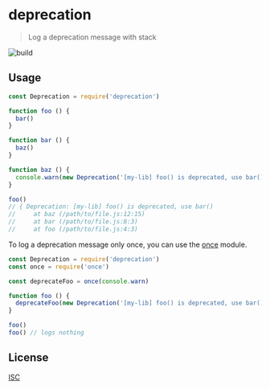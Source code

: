 # deprecation

> Log a deprecation message with stack

![build](https://action-badges.now.sh/gr2m/deprecation)

## Usage

```js
const Deprecation = require('deprecation')

function foo () {
  bar()
}

function bar () {
  baz() 
}

function baz () {
  console.warn(new Deprecation('[my-lib] foo() is deprecated, use bar()'))
}

foo()
// { Deprecation: [my-lib] foo() is deprecated, use bar()
//     at baz (/path/to/file.js:12:15)
//     at bar (/path/to/file.js:8:3)
//     at foo (/path/to/file.js:4:3)
```

To log a deprecation message only once, you can use the [once](https://www.npmjs.com/package/once) module.

```js
const Deprecation = require('deprecation')
const once = require('once')

const deprecateFoo = once(console.warn)

function foo () {
  deprecateFoo(new Deprecation('[my-lib] foo() is deprecated, use bar()'))
}

foo()
foo() // logs nothing
```

## License

[ISC](LICENSE)